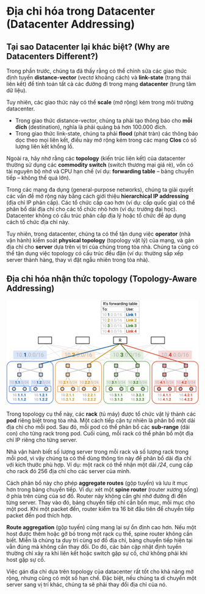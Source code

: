 
# **Địa chỉ hóa trong Datacenter** (Datacenter Addressing)

## **Tại sao Datacenter lại khác biệt?** (Why are Datacenters Different?)

Trong phần trước, chúng ta đã thấy rằng có thể chỉnh sửa các giao thức định tuyến **distance-vector** (vectơ khoảng cách) và **link-state** (trạng thái liên kết) để tính toán tất cả các đường đi trong mạng **datacenter** (trung tâm dữ liệu).

Tuy nhiên, các giao thức này có thể **scale** (mở rộng) kém trong môi trường datacenter.  
- Trong giao thức distance-vector, chúng ta phải tạo thông báo cho **mỗi đích** (destination), nghĩa là phải quảng bá hơn 100.000 đích.  
- Trong giao thức link-state, chúng ta phải **flood** (phát tràn) các thông báo dọc theo mọi liên kết, điều này mở rộng kém trong các mạng **Clos** có số lượng liên kết khổng lồ.  

Ngoài ra, hãy nhớ rằng các **topology** (kiến trúc liên kết) của datacenter thường sử dụng các **commodity switch** (switch thương mại giá rẻ), vốn có tài nguyên bộ nhớ và CPU hạn chế (ví dụ: **forwarding table** – bảng chuyển tiếp – không thể quá lớn).

Trong các mạng đa dụng (general-purpose networks), chúng ta giải quyết các vấn đề mở rộng này bằng cách giới thiệu **hierarchical IP addressing** (địa chỉ IP phân cấp). Các tổ chức cấp cao hơn (ví dụ: cấp quốc gia) có thể phân bổ dải địa chỉ cho các tổ chức nhỏ hơn (ví dụ: trường đại học). Datacenter không có cấu trúc phân cấp địa lý hoặc tổ chức để áp dụng cách tổ chức địa chỉ này.

Tuy nhiên, trong datacenter, chúng ta có thể tận dụng việc **operator** (nhà vận hành) kiểm soát **physical topology** (topology vật lý) của mạng, và gán địa chỉ cho **server** dựa trên vị trí của chúng trong tòa nhà. Chúng ta cũng có thể tận dụng việc topology có cấu trúc đều đặn (ví dụ: thường sắp xếp server thành hàng, thay vì đặt ngẫu nhiên trong tòa nhà).



## **Địa chỉ hóa nhận thức topology** (Topology-Aware Addressing)

<img width="900px" src="../assets/datacenter/6-042-dc-addressing.png">

Trong topology cụ thể này, các **rack** (tủ máy) được tổ chức vật lý thành các **pod** riêng biệt trong tòa nhà. Một cách tiếp cận tự nhiên là phân bổ một dải địa chỉ cho mỗi pod. Sau đó, mỗi pod có thể phân bổ các **sub-range** (dải con) cho từng rack trong pod. Cuối cùng, mỗi rack có thể phân bổ một địa chỉ IP riêng cho từng server.

Nhà vận hành biết số lượng server trong mỗi rack và số lượng rack trong mỗi pod, vì vậy chúng ta có thể dùng thông tin này để phân bổ dải địa chỉ với kích thước phù hợp. Ví dụ: một rack có thể nhận một dải */24*, cung cấp cho rack đó 256 địa chỉ cho các server của mình.

Cách phân bổ này cho phép **aggregate routes** (gộp tuyến) và lưu ít mục hơn trong bảng chuyển tiếp. Ví dụ: xét một **spine router** (router xương sống) ở phía trên cùng của sơ đồ. Router này không cần ghi nhớ đường đi đến từng server. Thay vào đó, bảng chuyển tiếp chỉ cần bốn mục, mỗi mục cho một pod. Khi một packet đến, router kiểm tra 16 bit đầu tiên để chuyển tiếp packet đến pod thích hợp.

**Route aggregation** (gộp tuyến) cũng mang lại sự ổn định cao hơn. Nếu một host được thêm hoặc gỡ bỏ trong một rack cụ thể, spine router không cần biết. Miễn là chúng ta duy trì cùng sơ đồ địa chỉ, bảng chuyển tiếp hiện tại vẫn đúng mà không cần thay đổi. Do đó, các bản cập nhật định tuyến thường chỉ xảy ra khi liên kết hoặc switch gặp sự cố, chứ không phải khi host gặp sự cố.

Việc gán địa chỉ dựa trên topology của datacenter rất tốt cho khả năng mở rộng, nhưng cũng có một số hạn chế. Đặc biệt, nếu chúng ta di chuyển một server sang vị trí khác, chúng ta sẽ phải thay đổi địa chỉ của nó.

